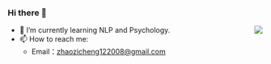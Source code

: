 ### Hi there 👋


<img align="right" src="https://github-readme-stats.vercel.app/api?username=cyou121&show_icons=true&hide_title=true&theme=catppuccin_latte&&hide_border=true" /> 


- 🌱 I’m currently learning NLP and Psychology.
- 📫 How to reach me: 
  - Email：zhaozicheng122008@gmail.com
  
